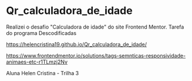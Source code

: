 # Qr_calculadora_de_idade
 Realizei o desafio "Calculadora de idade" do site Frontend Mentor. Tarefa do programa Descodificadas

 https://helencristina19.github.io/Qr_calculadora_de_idade/

 https://www.frontendmentor.io/solutions/tags-semnticas-responsividade-animaes-etc-r1TLmzj2Nv

 Aluna Helen Cristina - Trilha 3
